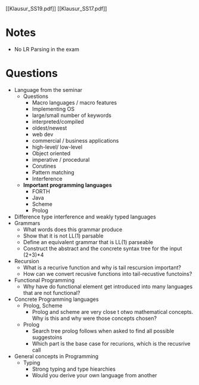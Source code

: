 [[Klausur_SS19.pdf]]
[[Klausur_SS17.pdf]]

# Notes
- No LR Parsing in the exam

# Questions 
- Language from the seminar
	- Questions 
		- Macro languages / macro features
		- Implementing OS
		- large/small number of keywords
		- interpreted/compiled
		- oldest/newest
		- web dev
		- commercial / business applications
		- high-level/ low-level
		- Object oriented
		- imperative / procedural
		- Corutines
		- Pattern matching
		- Interference
	- **Important programming languages**
		- FORTH
		- Java
		- Scheme
		- Prolog
- Difference type interference and weakly typed languages
- Grammars
	- What words does this grammar produce
	- Show that it is not LL(1) parsable
	- Define an equivalent grammar that is LL(1) parseable
	- Construct the abstract and the concrete syntax tree for the input (2+3)*4
- Recursion
	- What is a recurive function and why is tail rescursion important?
	- How can we convert recusive functions into tail-recustive functoins?
- Functional Programming
	- Why have do functional element get introduced into many languages that are not functional?
- Concrete Programming languages 
	- Prolog, Scheme
		- Prolog and scheme are very close t otwo mathematical concepts. Why is this and why were those concepts chosen?
	- Prolog
		- Search tree prolog follows when asked to find all possible suggestoins 
		- Which part is the base case for recurions, which is the recusrive call
- General concepts in Programming
	- Typing
		- Strong typing and type hiearchies
		- Would you derive your own language from another
